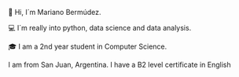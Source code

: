 👋 Hi, I´m Mariano Bermúdez.

💻 I´m really into python, data science and data analysis.

🎓 I am a 2nd year student in Computer Science.

I am from San Juan, Argentina. 
I have a B2 level certificate in English

<!--
**MarianoBermudez/MarianoBermudez** is a ✨ _special_ ✨ repository because its `README.md` (this file) appears on your GitHub profile.

Here are some ideas to get you started:

- 🔭 I’m currently working on ...
- 🌱 I’m currently learning ...
- 👯 I’m looking to collaborate on ...
- 🤔 I’m looking for help with ...
- 💬 Ask me about ...
- 📫 How to reach me: ...
- 😄 Pronouns: ...
- ⚡ Fun fact: ...

💼 I'm looking to get into my first job

-->
